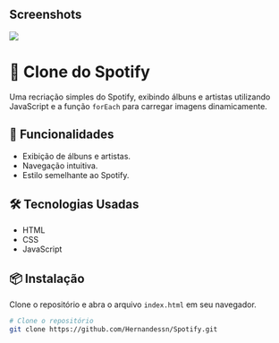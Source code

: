

## Screenshots

<img src="
https://cdn.discordapp.com/attachments/1225612992201363552/1292589613755535481/spotify.PNG?ex=67044963&is=6702f7e3&hm=2042790e4c2e68aee73d3e9a15895f69dbe48dcca672912c11727a9022957015&" />

# 🎵 Clone do Spotify

Uma recriação simples do Spotify, exibindo álbuns e artistas utilizando JavaScript e a função `forEach` para carregar imagens dinamicamente.

## 🚀 Funcionalidades

- Exibição de álbuns e artistas.
- Navegação intuitiva.
- Estilo semelhante ao Spotify.

## 🛠️ Tecnologias Usadas

- HTML
- CSS
- JavaScript

## 📦 Instalação

Clone o repositório e abra o arquivo `index.html` em seu navegador.

```bash
# Clone o repositório
git clone https://github.com/Hernandessn/Spotify.git




